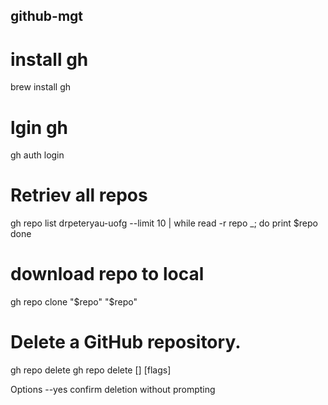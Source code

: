 ## github-mgt

# install gh
brew install gh

# lgin gh
gh auth login

# Retriev all repos
gh repo list drpeteryau-uofg --limit 10 | while read -r repo _; do
  print $repo
done

# download repo to local
gh repo clone "$repo" "$repo"

# Delete a GitHub repository.
gh repo delete
gh repo delete [<repository>] [flags]

Options
--yes
confirm deletion without prompting
